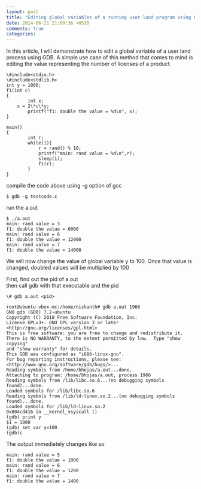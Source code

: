 ```yaml
---
layout: post
title: "Editing global variables of a running user land program using GDB"
date: 2014-06-21 21:09:36 +0530
comments: true
categories:
---
```


In this article, I will demonstrate how to edit a global variable of a user land process using GDB. A simple use case of this method that comes to mind is editing the value representing the number of licenses of a product.  
<!-- more -->
	\#include<stdio.h>  
	\#include<stdlib.h>  
	int y = 1000;  
	f1(int c)  
	{  
     		int x;  
  		x = 2\*c\*y;  
     		printf("f1: double the value = %d\n", x);  
	}  
  
	main()  
	{  
     		int r;  
     		while(1){  
          		r = rand() % 10;  
          		printf("main: rand value = %d\n",r);  
          		sleep(1);  
          		f1(r);  
     		}  
	}  
  
compile the code above using -g option of gcc  
  
	$ gdb -g testcode.c  

run the a.out  

	$ ./a.out  
	main: rand value = 3  
	f1: double the value = 6000  
	main: rand value = 6  
	f1: double the value = 12000  
	main: rand value = 7  
	f1: double the value = 14000  
  
We will now change the value of global variable y to 100. Once that value is changed, doubled values will be multiplied by 100   
  
First, find out the pid of a.out  
then call gdb with that executable and the pid  

	\# gdb a.out <pid>  

	root@ubuntu-vbox-mc:/home/nishanth# gdb a.out 1966  
	GNU gdb (GDB) 7.2-ubuntu  
	Copyright (C) 2010 Free Software Foundation, Inc.  
	License GPLv3+: GNU GPL version 3 or later <http://gnu.org/licenses/gpl.html>  
	This is free software: you are free to change and redistribute it.  
	There is NO WARRANTY, to the extent permitted by law.  Type "show copying"  
	and "show warranty" for details.  
	This GDB was configured as "i686-linux-gnu".  
	For bug reporting instructions, please see:  
	<http://www.gnu.org/software/gdb/bugs/>...  
	Reading symbols from /home/bhojas/a.out...done.  
	Attaching to program: /home/bhojas/a.out, process 1966  
	Reading symbols from /lib/libc.so.6...(no debugging symbols found)...done.  
	Loaded symbols for /lib/libc.so.6  
	Reading symbols from /lib/ld-linux.so.2...(no debugging symbols found)...done.  
	Loaded symbols for /lib/ld-linux.so.2  
	0x004cd416 in __kernel_vsyscall ()  
	(gdb) print y  
	$1 = 1000  
	(gdb) set var y=100  
	(gdb)c  
  
The output immediately changes like so  
  
	main: rand value = 5  
	f1: double the value = 1000  
	main: rand value = 6  
	f1: double the value = 1200  
	main: rand value = 7  
	f1: double the value = 1400  

